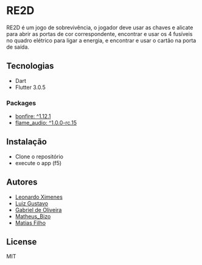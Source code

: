 # RE2D

RE2D é um jogo de sobrevivência, o jogador deve usar as chaves e alicate 
para abrir as portas de cor correspondente, encontrar e usar os 4 fusíveis 
no quadro elétrico para ligar a energia, e encontrar e usar o cartão na porta de saída.

## Tecnologias

- Dart
- Flutter 3.0.5

<h3> Packages</h3>

-  [bonfire: ^1.12.1](https://pub.dev/packages/bonfire/versions)
-  [flame_audio: ^1.0.0-rc.15](https://pub.dev/packages/flame_audio/versions)


## Instalação
- Clone o repositório
- execute o app (f5)

## Autores

-  [Leonardo Ximenes](https://github.com/leonardoXimenes)
-  [Luiz Gustavo](https://github.com/Luiz-GustavoGC)
-  [Gabriel de Oliveira](https://github.com/Gabriel-432)
-  [Matheus_Bizo](https://github.com/Mbizoo)
-  [Matias Filho](https://github.com/matiasfilho81)

## License
MIT
